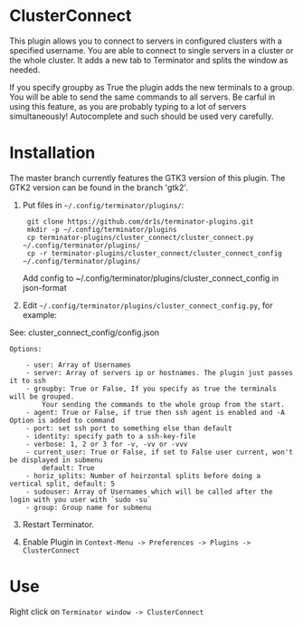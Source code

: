 ClusterConnect
==============
This plugin allows you to connect to servers in configured clusters with a specified username.
You are able to connect to single servers in a cluster or the whole cluster.
It adds a new tab to Terminator and splits the window as needed.



If you specify groupby as True the plugin adds the new terminals to a group.
You will be able to send the same commands to all servers.
Be carful in using this feature, as you are probably typing to a lot of servers simultaneously!
Autocomplete and such should be used very carefully.


Installation
============
The master branch currently features the GTK3 version of this plugin. The GTK2 version can be found in the branch 'gtk2'.

1. Put files in `~/.config/terminator/plugins/`:

        git clone https://github.com/dr1s/terminator-plugins.git
        mkdir -p ~/.config/terminator/plugins
        cp terminator-plugins/cluster_connect/cluster_connect.py ~/.config/terminator/plugins/
        cp -r terminator-plugins/cluster_connect/cluster_connect_config ~/.config/terminator/plugins/
	Add config to ~/.config/terminator/plugins/cluster_connect_config in json-format

2. Edit `~/.config/terminator/plugins/cluster_connect_config.py`, for example:

  See: cluster_connect_config/config.json

	Options:

		- user: Array of Usernames
		- server: Array of servers ip or hostnames. The plugin just passes it to ssh
		- groupby: True or False, If you specify as true the terminals will be grouped.
			Your sending the commands to the whole group from the start.
		- agent: True or False, if true then ssh agent is enabled and -A Option is added to command
		- port: set ssh port to something else than default
		- identity: specify path to a ssh-key-file
		- verbose: 1, 2 or 3 for -v, -vv or -vvv
		- current_user: True or False, if set to False user current, won't be displayed in submenu
			default: True
		- horiz_splits: Number of hoirzontal splits before doing a vertical split, default: 5
		- sudouser: Array of Usernames which will be called after the login with you user with `sudo -su`
		- group: Group name for submenu

3. Restart Terminator.

4. Enable Plugin in `Context-Menu -> Preferences -> Plugins -> ClusterConnect`


Use
===
Right click on `Terminator window -> ClusterConnect`

